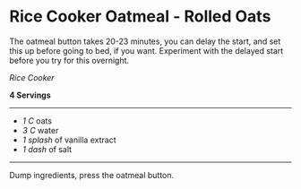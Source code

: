 # Rice Cooker Oatmeal - Rolled Oats

The oatmeal button takes 20-23 minutes, you can delay the start, and set this up
before going to bed, if you want. Experiment with the delayed start before you
try for this overnight.

*Rice Cooker*

**4 Servings**

---

- *1 C* oats
- *3 C* water
- *1 splash* of vanilla extract
- *1 dash* of salt

---

Dump ingredients, press the oatmeal button.
